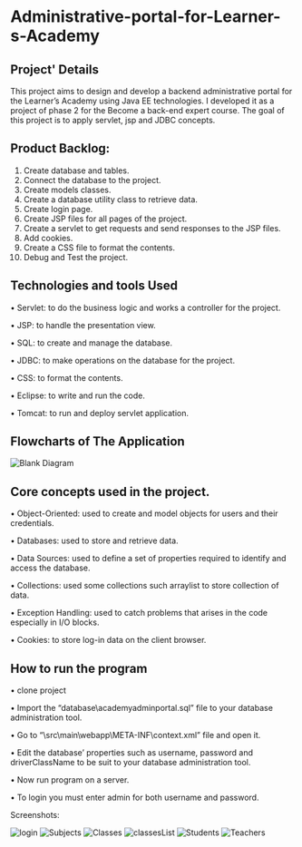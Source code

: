 # Administrative-portal-for-Learner-s-Academy
## Project' Details
This project aims to design and develop a backend administrative portal for the Learner’s Academy using Java EE technologies. I developed it as a project of phase 2 for the Become a back-end expert course.
The goal of this project is to apply servlet, jsp and JDBC concepts.

## Product Backlog:
1.	Create database and tables.
2.	Connect the database to the project.
3.	Create models classes.
4.	Create  a database utility class to retrieve data.
5.	Create login page.
6.	Create JSP files for all pages of the project.
7.	Create a servlet to get requests and send responses to the JSP files.
8.	Add cookies.
9.	Create a CSS file to format the contents.
10.	Debug and Test the project.

## Technologies and tools Used
•	Servlet: to do the business logic and works a controller for the project. 

•	JSP: to handle the presentation view.

•	SQL: to create and manage the database.

•	JDBC: to make operations on the database for the project.

•	CSS: to format the contents.

•	Eclipse: to write and run the code.

•	Tomcat: to run and deploy servlet application.

## Flowcharts of The Application

![Blank Diagram](https://user-images.githubusercontent.com/64940728/120771636-182e8e00-c528-11eb-92bb-f5856138c93f.png)


## Core concepts used in the project. 
•	Object-Oriented: used to create and model objects for users and their credentials.

•	Databases: used to store and retrieve data.

•	Data Sources: used to define a set of properties required to identify and access the database.

•	Collections: used some collections such arraylist to store collection of data. 

•	Exception Handling: used to catch problems that arises in the code especially in I/O blocks.

•	Cookies: to store log-in data on the client browser. 


## How to run the program
•	clone project

•	Import the “database\academyadminportal.sql” file to your database administration tool.

•	Go to “\src\main\webapp\META-INF\context.xml” file and open it.

•	Edit the database’ properties such as username, password and driverClassName to be suit to your database administration tool.

•	Now run program on a server.

•	To login you must enter admin for both username and password.

Screenshots:

![login](https://user-images.githubusercontent.com/87704779/173202367-77131906-ad87-4497-80f9-3822aacdf415.jpg)
![Subjects](https://user-images.githubusercontent.com/87704779/173202381-7be1b704-1c0f-4e81-a798-002850342ca8.jpg)
![Classes](https://user-images.githubusercontent.com/87704779/173202382-dd2b776e-8bb0-4020-b519-87570e6b787e.jpg)
![classesList](https://user-images.githubusercontent.com/87704779/173202383-7574e031-5e34-429d-8026-31ce96a41402.jpg)
![Students](https://user-images.githubusercontent.com/87704779/173202397-f98d3b44-3d60-44a0-938f-2fb44634e4e1.jpg)
![Teachers](https://user-images.githubusercontent.com/87704779/173202398-a213a47d-1c77-4222-a475-51ee0133263e.jpg)
